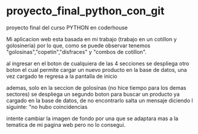 # proyecto_final_python_con_git
proyecto final del curso PYTHON en coderhouse

Mi aplicacion web esta basada en mi trabajo (trabajo en un cotillon y golosineria) por lo que, como se puede observar tenemos "golosinas","copetin","disfraces" y "combos de cotillon".

al ingresar en el boton de cualquiera de las 4 secciones se despliega otro boton el cual permite cargar un nuevo producto en la base de datos, una vez cargado te regresa a la pantalla de inicio

ademas, solo en la seccion de golosinas (no hice tiempo para los demas sectores) se despliega un segundo boton para buscar un producto ya cargado en la base de datos, de no encontrarlo salta un mensaje diciendo l siguinte: "no hubo coincidencias


intente cambiar la imagen de fondo por una que se adaptara mas a la tematica de mi pagina web pero no lo consegui.
